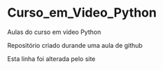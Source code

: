 # Curso_em_Video_Python
 Aulas do curso em video Python
 
 Repositório criado durande uma aula de github
 
 Esta linha foi alterada pelo site

